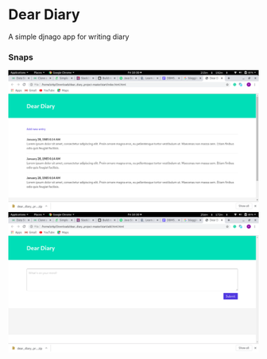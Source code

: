 # Dear Diary
A simple djnago app for writing diary

### Snaps
![](snaps/homw.png)
![](snaps/add.png)
